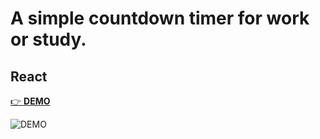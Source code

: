 # A simple countdown timer for work or study.

## React

[👉 **DEMO**](https://kvvprof.github.io/cloud-timer)

![DEMO]()
